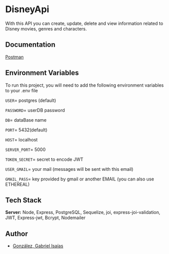 
# DisneyApi

With this API you can create, update, delete and view information related to Disney movies, genres and characters.
## Documentation

[Postman](https://documenter.getpostman.com/view/18628515/Uz59MePd)


## Environment Variables

To run this project, you will need to add the following environment variables to your .env file

`USER`= postgres (default)

`PASSWORD`= userDB password

`DB`= dataBase name 

`PORT`= 5432(default)

`HOST`= localhost

`SERVER_PORT`= 5000

`TOKEN_SECRET`= secret to encode JWT

`USER_GMAIL`= your mail (messages will be sent with this email)

`GMAIL_PASS`= key provided by gmail or another EMAIL (you can also use ETHEREAL)


## Tech Stack


**Server:** Node, Express, PostgreSQL, Sequelize, joi, express-joi-validation, JWT, Express-jwt, Bcrypt, Nodemailer


## Author

- [González, Gabriel Isaías](https://www.linkedin.com/in/gabriel-isaias-gonzalez/)

